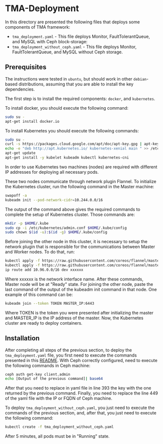 # TMA-Deployment
In this directory are presented the following files that deploys some components of TMA framework:

 - `tma_deployment.yaml` - This file deploys Monitor, FaultTolerantQueue, and MySQL with Ceph block-storage:
 - `tma_deployment_without_ceph.yaml` - This file deploys  Monitor, FaultTolerantQueue, and MySQL without Ceph storage.
## Prerequisites
The instructions were tested in `ubuntu`, but should work in other `debian`-based distributions, assuming that you are able to install the key dependencies.

The first step is to install the required components: `docker`, and `kubernetes`.

To install docker, you should execute the following command:
```sh
sudo su -
apt-get install docker.io
```
To install Kubernetes you should execute the following commands:

```sh
sudo su -
curl -s https://packages.cloud.google.com/apt/doc/apt-key.gpg | apt-key add 
echo -e "deb http://apt.kubernetes.io/ kubernetes-xenial main " >> /etc/apt/sources.list.d/kubernetes.list
apt-get update
apt-get install -y kubelet kubeadm kubectl kubernetes-cni
```

In order to use Kubernetes two machines (nodes) are required with different IP addresses for deploying all necessary pods.

These two nodes communicate through network plugin Flannel.
To initialize the Kubernetes cluster, run the following command in the Master machine:

```sh
swapoff -a
kubeadm init --pod-network-cidr=10.244.0.0/16
```

The output of the command above gives the required commands to complete the setup of Kubernetes cluster. Those commands are:

```sh
mkdir -p $HOME/.kube
sudo cp -i /etc/kubernetes/admin.conf $HOME/.kube/config
sudo chown $(id -u):$(id -g) $HOME/.kube/config
```


Before joining the other node in this cluster, it is necessary to setup the network plugin that is responsible for the communications between Master and Worker nodes.
To do that, run:

```sh
kubectl apply -f https://raw.githubusercontent.com/coreos/flannel/master/Documentation/kube-flannel.yml
kubectl apply -f https://raw.githubusercontent.com/coreos/flannel/master/Documentation/k8s-manifests/kube-flannel-rbac.yml
ip route add 10.96.0.0/16 dev xxxxxx
```

Where xxxxxx is the network interface name.
After these commands, Master node will be at "Ready" state. For joining the other node, paste the last command of the output of the kubeadm init command in that node. One example of this command can be:
```sh
kubeadm join --token TOKEN MASTER_IP:6443
```

Where TOKEN is the token you were presented after initializing the master and MASTER_IP is the IP address of the master.
Now, the Kubernetes cluster are ready to deploy containers.


## Installation


After completing all steps of the previous section, to deploy the `tma_deployment.yaml` file, you first need to execute the commands presented in this [README](https://github.com/eubr-atmosphere/tma-framework-k/tree/master/development/ceph).
With Ceph correctly configured, need to execute the following commands in Ceph machine:
```sh
ceph auth get-key client.admin
echo [Output of the previous command]| base64
```

After that you need to replace in yaml file in line 393 the key with the one returned by the previous command. Finally, you need to replace the line 449 of the yaml file with the IP or FQDN of Ceph machine.

To deploy `tma_deployment_without_ceph.yaml`, you just need to execute the commands of the previous  section, and, after that, you just need to execute the following command:
```sh
kubectl create -f tma_deployment_without_ceph.yaml
```

After 5 minutes, all pods must be in "Running" state.


